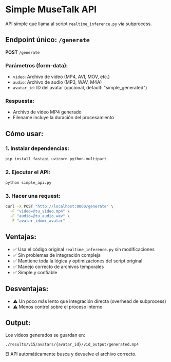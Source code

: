 # Simple MuseTalk API

API simple que llama al script `realtime_inference.py` via subprocess.

## Endpoint único: `/generate`

**POST** `/generate`

### Parámetros (form-data):
- `video`: Archivo de video (MP4, AVI, MOV, etc.)
- `audio`: Archivo de audio (MP3, WAV, M4A)
- `avatar_id`: ID del avatar (opcional, default: "simple_generated")

### Respuesta:
- Archivo de video MP4 generado
- Filename incluye la duración del procesamiento

## Cómo usar:

### 1. Instalar dependencias:
```bash
pip install fastapi uvicorn python-multipart
```

### 2. Ejecutar el API:
```bash
python simple_api.py
```

### 3. Hacer una request:
```bash
curl -X POST "http://localhost:8000/generate" \
  -F "video=@tu_video.mp4" \
  -F "audio=@tu_audio.wav" \
  -F "avatar_id=mi_avatar"
```

## Ventajas:
- ✅ Usa el código original `realtime_inference.py` sin modificaciones
- ✅ Sin problemas de integración compleja
- ✅ Mantiene toda la lógica y optimizaciones del script original
- ✅ Manejo correcto de archivos temporales
- ✅ Simple y confiable

## Desventajas:
- ⚠️ Un poco más lento que integración directa (overhead de subprocess)
- ⚠️ Menos control sobre el proceso interno

## Output:
Los videos generados se guardan en:
```
./results/v15/avatars/{avatar_id}/vid_output/generated.mp4
```

El API automáticamente busca y devuelve el archivo correcto.
